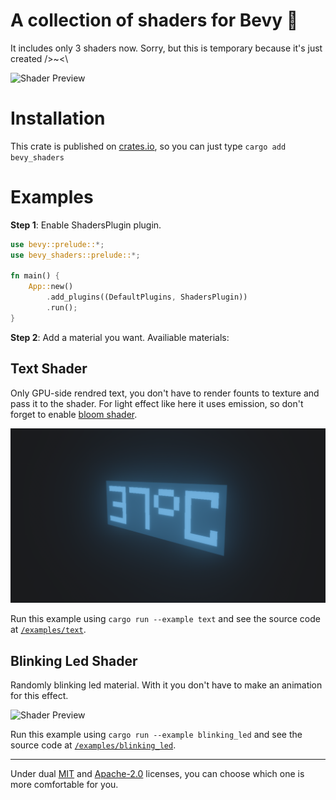 # A collection of shaders for Bevy 💠

It includes only 3 shaders now. Sorry, but this is temporary because it's just created />~<\


![Shader Preview](media/demo.gif)

# Installation

This crate is published on [crates.io](https://crates.io/crates/bevy-shaders), so you can just type `cargo add bevy_shaders`

# Examples

**Step 1**: Enable ShadersPlugin plugin.

```rust
use bevy::prelude::*;
use bevy_shaders::prelude::*;

fn main() {
    App::new()
        .add_plugins((DefaultPlugins, ShadersPlugin))
        .run();
}
```

**Step 2**: Add a material you want. Availiable materials:

## Text Shader

Only GPU-side rendred text, you don't have to render founts to texture and pass it to the shader. For light effect like here it uses emission, so don't forget to enable [bloom shader](https://bevy-cheatbook.github.io/graphics/bloom.html).

![Shader Preview](media/text.png)

Run this example using `cargo run --example text` and see the source code at [`/examples/text`](https://github.com/SKY-ALIN/bevy-shaders/blob/main/examples/text.rs).

## Blinking Led Shader

Randomly blinking led material. With it you don't have to make an animation for this effect.

![Shader Preview](media/blinking_led.gif)

Run this example using `cargo run --example blinking_led` and see the source code at [`/examples/blinking_led`](https://github.com/SKY-ALIN/bevy-shaders/blob/main/examples/blinking_led.rs).

---

Under dual [MIT](https://github.com/SKY-ALIN/bevy-shaders/blob/main/LICENSE-MIT) and [Apache-2.0](https://github.com/SKY-ALIN/bevy-shaders/blob/main/LICENSE-APACHE) licenses, you can choose which one is more comfortable for you.
